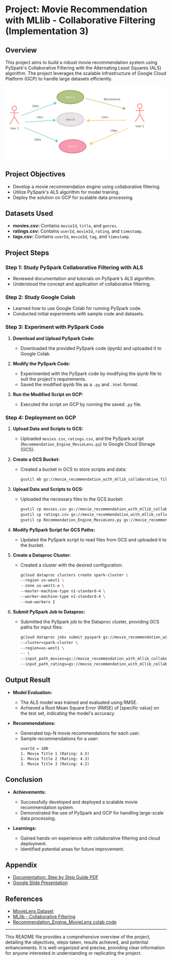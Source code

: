 # Project: Movie Recommendation with MLlib - Collaborative Filtering (Implementation 3)

## Overview

This project aims to build a robust movie recommendation system using PySpark's Collaborative Filtering with the Alternating Least Squares (ALS) algorithm. The project leverages the scalable infrastructure of Google Cloud Platform (GCP) to handle large datasets efficiently.

![alt text](image.png)

## Project Objectives

- Develop a movie recommendation engine using collaborative filtering.
- Utilize PySpark's ALS algorithm for model training.
- Deploy the solution on GCP for scalable data processing.

## Datasets Used

- **movies.csv:** Contains `movieId`, `title`, and `genres`.
- **ratings.csv:** Contains `userId`, `movieId`, `rating`, and `timestamp`.
- **tags.csv:** Contains `userId`, `movieId`, `tag`, and `timestamp`.

## Project Steps

### Step 1: Study PySpark Collaborative Filtering with ALS

- Reviewed documentation and tutorials on PySpark's ALS algorithm.
- Understood the concept and application of collaborative filtering.

### Step 2: Study Google Colab

- Learned how to use Google Colab for running PySpark code.
- Conducted initial experiments with sample code and datasets.

### Step 3: Experiment with PySpark Code

1. **Download and Upload PySpark Code:**
   - Downloaded the provided PySpark code (ipynb) and uploaded it to Google Colab.
   
2. **Modify the PySpark Code:**
   - Experimented with the PySpark code by modifying the ipynb file to suit the project's requirements.
   - Saved the modified ipynb file as a `.py` and `.html` format.

3. **Run the Modified Script on GCP:**
   - Executed the script on GCP by running the saved `.py` file.

### Step 4: Deployment on GCP

1. **Upload Data and Scripts to GCS:**
   - Uploaded `movies.csv`, `ratings.csv`, and the PySpark script (`Recommendation_Engine_MovieLens.py`) to Google Cloud Storage (GCS).

2. **Create a GCS Bucket:**
   - Created a bucket in GCS to store scripts and data:
     ```bash
     gsutil mb gs://movie_recommendation_with_mllib_collaborative_filter
     ```

3. **Upload Data and Scripts to GCS:**
   - Uploaded the necessary files to the GCS bucket:
     ```bash
     gsutil cp movies.csv gs://movie_recommendation_with_mllib_collaborative_filter/
     gsutil cp ratings.csv gs://movie_recommendation_with_mllib_collaborative_filter/
     gsutil cp Recommendation_Engine_MovieLens.py gs://movie_recommendation_with_mllib_collaborative_filter/
     ```

4. **Modify PySpark Script for GCS Paths:**
   - Updated the PySpark script to read files from GCS and uploaded it to the bucket.

5. **Create a Dataproc Cluster:**
   - Created a cluster with the desired configuration:
     ```bash
     gcloud dataproc clusters create spark-cluster \
     --region us-west1 \
     --zone us-west1-a \
     --master-machine-type n1-standard-4 \
     --worker-machine-type n1-standard-4 \
     --num-workers 2
     ```

6. **Submit PySpark Job to Dataproc:**
   - Submitted the PySpark job to the Dataproc cluster, providing GCS paths for input files:
     ```bash
     gcloud dataproc jobs submit pyspark gs://movie_recommendation_with_mllib_collaborative_filter/Recommendation_Engine_MovieLens.py \
     --cluster=spark-cluster \
     --region=us-west1 \
     -- \
     --input_path_movies=gs://movie_recommendation_with_mllib_collaborative_filter/movies.csv \
     --input_path_ratings=gs://movie_recommendation_with_mllib_collaborative_filter/ratings.csv
     ```

## Output Result

- **Model Evaluation:**
  - The ALS model was trained and evaluated using RMSE.
  - Achieved a Root Mean Square Error (RMSE) of [specific value] on the test set, indicating the model's accuracy.

- **Recommendations:**
  - Generated top-N movie recommendations for each user.
  - Sample recommendations for a user:
    ```plaintext
    userId = 100
    1. Movie Title 1 (Rating: 4.5)
    2. Movie Title 2 (Rating: 4.3)
    3. Movie Title 3 (Rating: 4.2)
    ```

## Conclusion

- **Achievements:**
  - Successfully developed and deployed a scalable movie recommendation system.
  - Demonstrated the use of PySpark and GCP for handling large-scale data processing.

- **Learnings:**
  - Gained hands-on experience with collaborative filtering and cloud deployment.
  - Identified potential areas for future improvement.

## Appendix
- [Documentation: Step by Step Guide PDF]()
- [Google Slide Presentation](https://docs.google.com/presentation/d/1PRUP40bKsvvytLRBYbxH3rlTXQDLGdC_JAhPhUdSX8k/edit?usp=sharing)

## References
- [MovieLens Dataset](https://files.grouplens.org/datasets/movielens/ml-100k/u.data)
- [MLlib - Collaborative Filtering](https://spark.apache.org/docs/1.2.2/mllib-collaborative-filtering.html)
- [Recommendation_Engine_MovieLens colab code](https://github.com/snehalnair/als-recommender-pyspark/blob/master/Recommendation_Engine_MovieLens.ipynb)

---

This README file provides a comprehensive overview of the project, detailing the objectives, steps taken, results achieved, and potential enhancements. It is well-organized and precise, providing clear information for anyone interested in understanding or replicating the project.